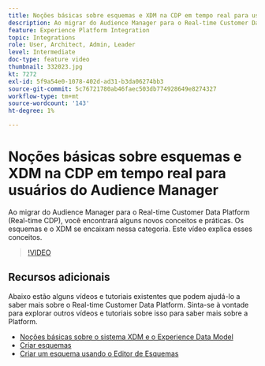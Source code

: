 ```yaml
---
title: Noções básicas sobre esquemas e XDM na CDP em tempo real para usuários do Audience Manager
description: Ao migrar do Audience Manager para o Real-time Customer Data Platform (Real-time CDP), você encontrará alguns novos conceitos e práticas. Os esquemas e o XDM se encaixam nessa categoria. Este vídeo explica esses conceitos.
feature: Experience Platform Integration
topic: Integrations
role: User, Architect, Admin, Leader
level: Intermediate
doc-type: feature video
thumbnail: 332023.jpg
kt: 7272
exl-id: 5f9a54e0-1078-402d-ad31-b3da06274bb3
source-git-commit: 5c76721780ab46faec503db774928649e8274327
workflow-type: tm+mt
source-wordcount: '143'
ht-degree: 1%

---
```


# Noções básicas sobre esquemas e XDM na CDP em tempo real para usuários do Audience Manager

Ao migrar do Audience Manager para o Real-time Customer Data Platform (Real-time CDP), você encontrará alguns novos conceitos e práticas. Os esquemas e o XDM se encaixam nessa categoria. Este vídeo explica esses conceitos.

>[!VIDEO](https://video.tv.adobe.com/v/332023/?quality=12&learn=on)

## Recursos adicionais

Abaixo estão alguns vídeos e tutoriais existentes que podem ajudá-lo a saber mais sobre o Real-time Customer Data Platform. Sinta-se à vontade para explorar outros vídeos e tutoriais sobre isso para saber mais sobre a Platform.

* [Noções básicas sobre o sistema XDM e o Experience Data Model](https://experienceleague.adobe.com/docs/platform-learn/tutorials/schemas/understanding-the-xdm-system-and-experience-data-model.html?lang=pt-BR)
* [Criar esquemas](https://experienceleague.adobe.com/docs/platform-learn/tutorials/schemas/create-your-first-schema-with-out-of-the-box-components.html?lang=pt-BR)
* [Criar um esquema usando o Editor de Esquemas](https://experienceleague.adobe.com/docs/experience-platform/xdm/tutorials/create-schema-ui.html?lang=pt-BR#getting-started)
